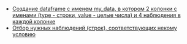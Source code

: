 - [Создание dataframe c именем my_data, в котором 2 колонки c именами (type - строки, value - целые числа) и 4 наблюдения в каждой колонке](dataframe-with-2-col)
- [Отбор нужных наблюдений (строк), соответствующих некому условию](select-rows-with-criterion)
